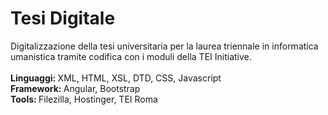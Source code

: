 # Tesi Digitale
Digitalizzazione della tesi universitaria per la laurea triennale in informatica umanistica tramite codifica con i moduli della TEI Initiative. <br><br>
<b>Linguaggi: </b>XML, HTML, XSL, DTD, CSS, Javascript<br>
<b>Framework: </b>Angular, Bootstrap<br>
<b>Tools: </b>Filezilla, Hostinger, TEI Roma<br>
